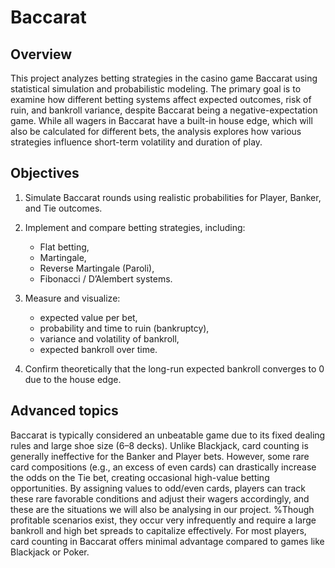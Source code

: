 # Baccarat

## Overview
This project analyzes betting strategies in the casino game Baccarat using statistical simulation and probabilistic modeling. The primary goal is to examine how different betting systems affect expected outcomes, risk of ruin, and bankroll variance, despite Baccarat being a negative-expectation game. While all wagers in Baccarat have a built-in house edge, which will also be calculated for different bets, the analysis explores how various strategies influence short-term volatility and duration of play.

## Objectives
1. Simulate Baccarat rounds using realistic probabilities for Player, Banker, and Tie outcomes.  
2. Implement and compare betting strategies, including:
   - Flat betting,  
   - Martingale,  
   - Reverse Martingale (Paroli),  
   - Fibonacci / D’Alembert systems.  
3. Measure and visualize:
   - expected value per bet,  
   - probability and time to ruin (bankruptcy),  
   - variance and volatility of bankroll,  
   - expected bankroll over time.  

4. Confirm theoretically that the long-run expected bankroll converges to 0 due to the house edge.

## Advanced topics
Baccarat is typically considered an unbeatable game due to its fixed dealing rules and large shoe size (6–8 decks). Unlike Blackjack, card counting is generally ineffective for the Banker and Player bets. However, some rare card compositions (e.g., an excess of even cards) can drastically increase the odds on the Tie bet, creating occasional high-value betting opportunities. By assigning values to odd/even cards, players can track these rare favorable conditions and adjust their wagers accordingly, and these are the situations we will also be analysing in our project.
%Though profitable scenarios exist, they occur very infrequently and require a large bankroll and high bet spreads to capitalize effectively. For most players, card counting in Baccarat offers minimal advantage compared to games like Blackjack or Poker.
